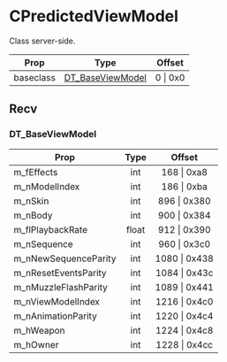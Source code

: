 # CPredictedViewModel
Class server-side.

|Prop|Type|Offset|
|---|:-:|:-:|
|baseclass|[DT_BaseViewModel](#DT_BaseViewModel)|0 \| 0x0|

## Recv

### DT_BaseViewModel

|Prop|Type|Offset|
|---|:-:|:-:|
|m_fEffects|int|168 \| 0xa8|
|m_nModelIndex|int|186 \| 0xba|
|m_nSkin|int|896 \| 0x380|
|m_nBody|int|900 \| 0x384|
|m_flPlaybackRate|float|912 \| 0x390|
|m_nSequence|int|960 \| 0x3c0|
|m_nNewSequenceParity|int|1080 \| 0x438|
|m_nResetEventsParity|int|1084 \| 0x43c|
|m_nMuzzleFlashParity|int|1089 \| 0x441|
|m_nViewModelIndex|int|1216 \| 0x4c0|
|m_nAnimationParity|int|1220 \| 0x4c4|
|m_hWeapon|int|1224 \| 0x4c8|
|m_hOwner|int|1228 \| 0x4cc|
